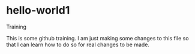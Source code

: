 # hello-world1
Training

This is some github training. I am just making some changes to this file so that I can learn how to do so for real changes to be made.
